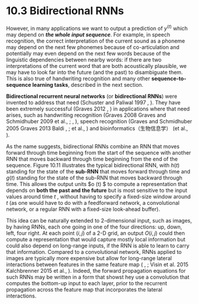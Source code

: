 # 10.3 Bidirectional RNNs

However, in many applications we want to output a prediction of $y^{(t)}$ which may depend on ***the whole input sequence***. For example, in speech recognition, the correct interpretation of the current sound as a phoneme may depend on the next few phonemes because of co-articulation and potentially may even depend on the next few words because of the linguistic dependencies between nearby words: if there
are two interpretations of the current word that are both acoustically plausible, we may have to look far into the future (and the past) to disambiguate them. This is also true of handwriting recognition and many other **sequence-to-sequence learning tasks**, described in the next section.

**Bidirectional recurrent neural networks** (or **bidirectional RNNs**) were invented to address that need (Schuster and Paliwal 1997 , ). They have been extremely successful (Graves 2012 , ) in applications where that need arises, such as handwriting recognition (Graves 2008 Graves and Schmidhuber 2009 et al., ; , ), speech recognition (Graves and Schmidhuber 2005 Graves 2013 Baldi , ; et al., ) and bioinformatics（生物信息学） (et al., ).

As the name suggests, bidirectional RNNs combine an RNN that moves forward through time beginning from the start of the sequence with another RNN that moves backward through time beginning from the end of the sequence. Figure 10.11 illustrates the typical bidirectional RNN, with $h (t)$ standing for the state of the **sub-RNN** that moves forward through time and $g (t)$ standing for the state of the sub-RNN that moves backward through time. This allows the output units $o (t) $ to compute a representation that depends on **both the past and the future** but is most sensitive to the input values around time $t$ , without having to specify a fixed-size window around $t$ (as one would have to do with a feedforward network, a convolutional network, or a regular RNN with a fixed-size look-ahead buffer).

This idea can be naturally extended to 2-dimensional input, such as images, by having RNNs, each one going in one of the four directions: up, down, left, four right. At each point $( i,j )$ of a 2-D grid, an output $O( i,j)$ could then compute a representation that would capture mostly local information but could also depend on long-range inputs, if the RNN is able to learn to carry that information. Compared to a convolutional network, RNNs applied to images are typically more expensive but allow for long-range lateral interactions between features in the same feature map ( , ; Visin et al. 2015 Kalchbrenner 2015 et al., ). Indeed, the forward propagation equations for such RNNs may be written in a form that showst hey use a convolution that computes the bottom-up input to each layer, prior to the recurrent propagation across the feature map that incorporates the lateral interactions.

